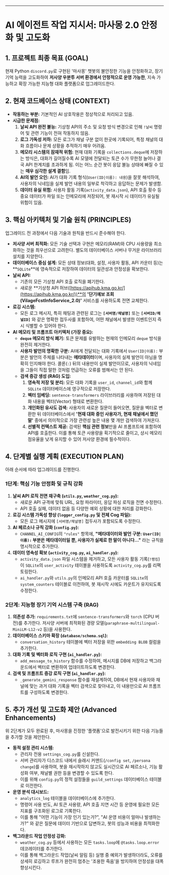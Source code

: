 
---

# AI 에이전트 작업 지시서: 마사몽 2.0 안정화 및 고도화

## 1. 프로젝트 최종 목표 (GOAL)

현재 Python `discord.py`로 구현된 '마사몽' 챗봇의 불안정한 기능을 안정화하고, 장기 기억 능력을 고도화하여 **저사양 우분투 서버 환경에서 안정적으로 운영 가능한**, 지속 가능하고 확장 가능한 지능형 대화 플랫폼으로 업그레이드한다.

## 2. 현재 코드베이스 상태 (CONTEXT)

* **작동하는 부분:** 기본적인 AI 상호작용은 정상적으로 처리되고 있음.
* **시급한 문제점:**
    1.  **날씨 API 완전 불능:** 기상청 API의 주소 및 요청 방식 변경으로 인해 `!날씨` 명령어 및 관련 기능이 전혀 작동하지 않음.
    2.  **로그 가독성 저하:** 모든 로그가 채널 구분 없이 한곳에 기록되어, 특정 채널의 대화 흐름이나 문제 상황을 추적하기 매우 어려움.
    3.  **메모리 시스템의 잠재적 위험:** 현재 대화 기록을 `collections.deque`에 저장하는 방식은, 대화가 길어질수록 AI 모델에 전달되는 토큰 수가 무한정 늘어나 결국 API 한계치를 초과하게 됨. 이는 어느 순간 봇이 응답 불능 상태에 빠질 수 있는 **매우 심각한 설계 결함**임.
    4.  **AI의 발언 오인:** AI가 대화 기록 형식(`User(ID|이름): 내용`)을 잘못 해석하여, 사용자의 닉네임을 실제 발언 내용의 일부로 착각하고 응답하는 문제가 발생함.
    5.  **데이터 유실 위험:** 사용자 활동 기록(`activity_data.json`), API 호출 횟수 등 중요 데이터가 파일 또는 인메모리에 저장되어, 봇 재시작 시 데이터가 유실될 위험이 있음.

## 3. 핵심 아키텍처 및 기술 원칙 (PRINCIPLES)

업그레이드 전 과정에서 다음 기술과 원칙을 반드시 준수해야 한다.

* **저사양 서버 최적화:** 모든 기술 선택과 구현은 메모리(RAM)와 CPU 사용량을 최소화하는 것을 최우선으로 고려한다. 별도의 데이터베이스 서버나 무거운 라이브러리 설치를 지양한다.
* **데이터베이스 중심 설계:** 모든 상태 정보(대화, 설정, 사용자 활동, API 카운터 등)는 **`SQLite`**에 영속적으로 저장하여 데이터의 일관성과 안정성을 확보한다.
* **날씨 API:**
    * 기존의 모든 기상청 API 호출 로직을 폐기한다.
    * 새로운 **기상청 API 허브([https://apihub.kma.go.kr/](https://apihub.kma.go.kr/))**의 **'단기예보 조회(VilageFcstInfoService\_2.0)'** 서비스를 사용하도록 전면 교체한다.
* **로깅 시스템:**
    * 모든 로그 메시지, 특히 채팅과 관련된 로그는 **`[서버명/채널명]`** 또는 **`[서버ID/채널ID]`** 와 같은 명확한 접두사를 포함하여, 어떤 채널에서 발생한 이벤트인지 즉시 식별할 수 있어야 한다.
* **AI 메모리 및 프롬프트 아키텍처 (가장 중요):**
    * **`deque` 메모리 방식 폐기:** 토큰 문제를 유발하는 현재의 인메모리 `deque` 방식을 완전히 제거한다.
    * **사용자 발언의 명확한 구분:** AI에게 전달되는 대화 기록에서 `User(ID|이름):` 부분은 발언의 주체를 나타내는 **메타데이터**이며, 사용자의 실제 발언이 아님을 명확히 인지해야 한다. 콜론(`:`) 뒤의 내용만이 실제 발언이므로, 사용자의 닉네임을 그들이 직접 말한 것처럼 언급하는 오류를 범해서는 안 된다.
    * **검색 증강 생성 (RAG) 도입:**
        1.  **영속적 저장 및 분리:** 모든 대화 기록을 `user_id`, `channel_id`와 함께 `SQLite` 데이터베이스에 영구적으로 저장한다.
        2.  **벡터 임베딩:** `sentence-transformers` 라이브러리를 사용하여 저장된 대화 내용을 벡터(Vector) 형태로 변환한다.
        3.  **개인화된 유사도 검색:** 사용자의 새로운 질문이 들어오면, 질문을 벡터로 변환한 뒤 데이터베이스에서 **'현재 대화 중인 사용자가, 현재 채널에서 했던 말'** 중에서 의미적으로 가장 관련성 높은 내용 몇 개만 검색하여 가져온다.
        4.  **선별적 컨텍스트 제공:** 검색된 **핵심 관련 정보**만을 AI 프롬프트에 포함하여 API를 호출한다. 이를 통해 토큰 사용량을 획기적으로 줄이고, 상시 메모리 점유율을 낮게 유지할 수 있어 저사양 환경에 필수적이다.

## 4. 단계별 실행 계획 (EXECUTION PLAN)

아래 순서에 따라 업그레이드를 진행한다.

### **1단계: 핵심 기능 안정화 및 규칙 강화**

1.  **날씨 API 로직 전면 재구축 (`utils.py`, `weather_cog.py`):**
    * 새로운 API 규격에 맞춰 URL, 요청 파라미터, 응답 파싱 로직을 전면 수정한다.
    * API 호출 실패, 데이터 없음 등 다양한 예외 상황에 대한 처리를 강화한다.
2.  **로깅 시스템 가독성 향상 (`logger_config.py` 및 전체 Cog 파일):**
    * 모든 로그 메시지에 `[서버명/채널명]` 접두사가 포함되도록 수정한다.
3.  **AI 페르소나 규칙 강화 (`config.py`):**
    * `CHANNEL_AI_CONFIG`의 `"rules"` 항목에, **"메타데이터와 발언 구분: `User(ID|이름):` 부분은 메타데이터일 뿐, 사용자가 실제로 한 말이 아니다..."** 라는 규칙을 명시적으로 추가한다.
4.  **데이터 영속성 확보 (`activity_cog.py`, `ai_handler.py`):**
    * `activity_data.json` 파일 시스템을 제거하고, 모든 사용자 활동 기록(`!랭킹`)이 `SQLite`의 `user_activity` 테이블을 사용하도록 `activity_cog.py`를 리팩토링한다.
    * `ai_handler.py`와 `utils.py`의 인메모리 API 호출 카운터를 `SQLite`의 `system_counters` 테이블로 이전하여, 봇 재시작 시에도 카운트가 유지되도록 수정한다.

### **2단계: 지능형 장기 기억 시스템 구축 (RAG)**

1.  **의존성 추가:** `requirements.txt`에 `sentence-transformers`와 `torch` (CPU 버전)를 추가한다. 저사양 서버에 최적화된 경량 모델(`paraphrase-multilingual-MiniLM-L12-v2` 등)을 사용한다.
2.  **데이터베이스 스키마 확장 (`database/schema.sql`):**
    * `conversation_history` 테이블에 벡터 저장을 위한 `embedding BLOB` 컬럼을 추가한다.
3.  **대화 기록 및 벡터화 로직 구현 (`ai_handler.py`):**
    * `add_message_to_history` 함수를 수정하여, 메시지를 DB에 저장하고 백그라운드에서 벡터로 변환하여 업데이트하도록 변경한다.
4.  **검색 및 프롬프트 증강 로직 구현 (`ai_handler.py`):**
    * `_generate_gemini_response` 함수를 재설계하여, DB에서 현재 사용자와 채널에 맞는 과거 대화 기록을 벡터 검색으로 찾아내고, 이 내용만으로 AI 프롬프트를 구성하도록 변경한다.

## 5. 추가 개선 및 고도화 제안 (Advanced Enhancements)

위 2단계가 모두 완료된 후, 마사몽을 진정한 '플랫폼'으로 발전시키기 위한 다음 기능들을 추가할 것을 제안한다.

* **동적 설정 관리 시스템:**
    * 관리자 전용 `settings_cog.py`를 신설한다.
    * 서버 관리자가 디스코드 내에서 슬래시 커맨드(`/config set`, `/persona change`)를 사용하여, 봇을 재시작하지 않고도 실시간으로 AI 페르소나, 기능 활성화 여부, 채널별 권한 등을 변경할 수 있도록 한다.
    * 이를 위해 `config.py`의 정적 설정들을 `guild_settings` 데이터베이스 테이블로 이전한다.
* **운영 분석 대시보드:**
    * `analytics_log` 테이블을 데이터베이스에 추가한다.
    * 명령어 사용 빈도, AI 토큰 사용량, API 호출 지연 시간 등 운영에 필요한 모든 지표를 구조화된 로그로 기록한다.
    * 이를 통해 "어떤 기능이 가장 인기 있는가?", "AI 운영 비용이 얼마나 발생하는가?" 와 같은 질문에 데이터 기반으로 답변하고, 봇의 성능과 비용을 최적화한다.
* **백그라운드 작업 안정성 강화:**
    * `weather_cog.py` 등에서 사용하는 모든 `tasks.loop`에 `@tasks.loop.error` 데코레이터를 추가한다.
    * 이를 통해 백그라운드 작업(날씨 알림 등) 실행 중 예외가 발생하더라도, 오류를 상세히 로깅하고 루프가 완전히 멈추는 '조용한 죽음'을 방지하여 안정성을 대폭 향상시킨다.
